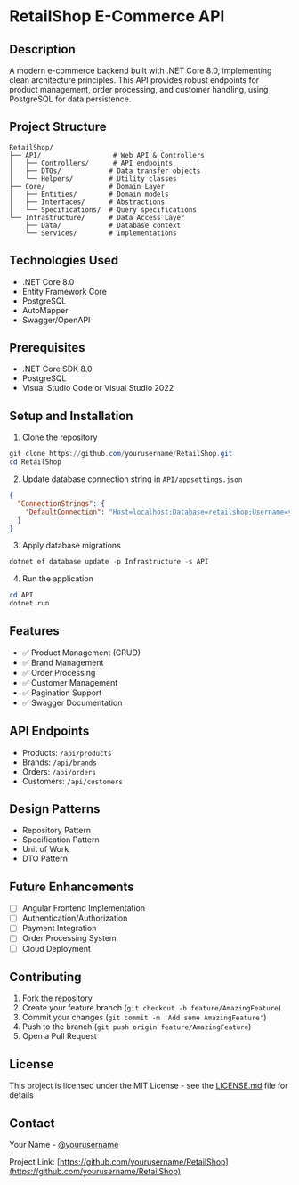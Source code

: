 # RetailShop E-Commerce API

## Description

A modern e-commerce backend built with .NET Core 8.0, implementing clean architecture principles. This API provides robust endpoints for product management, order processing, and customer handling, using PostgreSQL for data persistence.

## Project Structure

```
RetailShop/
├── API/                  # Web API & Controllers
│   ├── Controllers/      # API endpoints
│   ├── DTOs/            # Data transfer objects
│   └── Helpers/         # Utility classes
├── Core/                # Domain Layer
│   ├── Entities/        # Domain models
│   ├── Interfaces/      # Abstractions
│   └── Specifications/  # Query specifications
└── Infrastructure/      # Data Access Layer
    ├── Data/            # Database context
    └── Services/        # Implementations
```

## Technologies Used

- .NET Core 8.0
- Entity Framework Core
- PostgreSQL
- AutoMapper
- Swagger/OpenAPI

## Prerequisites

- .NET Core SDK 8.0
- PostgreSQL
- Visual Studio Code or Visual Studio 2022

## Setup and Installation

1. Clone the repository

```powershell
git clone https://github.com/yourusername/RetailShop.git
cd RetailShop
```

2. Update database connection string in `API/appsettings.json`

```json
{
  "ConnectionStrings": {
    "DefaultConnection": "Host=localhost;Database=retailshop;Username=your_username;Password=your_password"
  }
}
```

3. Apply database migrations

```powershell
dotnet ef database update -p Infrastructure -s API
```

4. Run the application

```powershell
cd API
dotnet run
```

## Features

- ✅ Product Management (CRUD)
- ✅ Brand Management
- ✅ Order Processing
- ✅ Customer Management
- ✅ Pagination Support
- ✅ Swagger Documentation

## API Endpoints

- Products: `/api/products`
- Brands: `/api/brands`
- Orders: `/api/orders`
- Customers: `/api/customers`

## Design Patterns

- Repository Pattern
- Specification Pattern
- Unit of Work
- DTO Pattern

## Future Enhancements

- [ ] Angular Frontend Implementation
- [ ] Authentication/Authorization
- [ ] Payment Integration
- [ ] Order Processing System
- [ ] Cloud Deployment

## Contributing

1. Fork the repository
2. Create your feature branch (`git checkout -b feature/AmazingFeature`)
3. Commit your changes (`git commit -m 'Add some AmazingFeature'`)
4. Push to the branch (`git push origin feature/AmazingFeature`)
5. Open a Pull Request

## License

This project is licensed under the MIT License - see the [LICENSE.md](LICENSE.md) file for details

## Contact

Your Name - [@yourusername](https://github.com/yourusername)

Project Link: [https://github.com/yourusername/RetailShop](https://github.com/yourusername/RetailShop)
